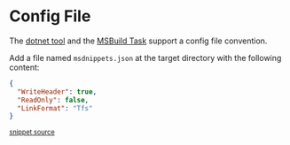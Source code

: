 <!--
GENERATED FILE - DO NOT EDIT
This file was generated by [MarkdownSnippets](https://github.com/SimonCropp/MarkdownSnippets).
Source File: /docs/mdsource/config-file.source.md
To change this file edit the source file and then run MarkdownSnippets.
-->
# Config File

The [dotnet tool](/MarkdownSnippets#installation) and the [MSBuild Task](msbuild.md) support a config file convention.

Add a file named `msdnippets.json` at the target directory with the following content:

<!-- snippet: sampleConfig.json -->
```json
{
  "WriteHeader": true,
  "ReadOnly": false,
  "LinkFormat": "Tfs"
}
```
<sup>[snippet source](/src/ConfigReader.Tests/sampleConfig.json#L1-L5)</sup>
<!-- endsnippet -->
